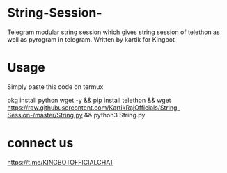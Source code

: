 # String-Session-
Telegram modular string session which gives string session of telethon as well as pyrogram in telegram. Written by kartik for Kingbot


# Usage
Simply paste this code on termux



pkg install python wget -y && pip install telethon && wget https://raw.githubusercontent.com/KartikRajOfficials/String-Session-/master/String.py && python3 String.py

# connect us

https://t.me/KINGBOTOFFICIALCHAT
